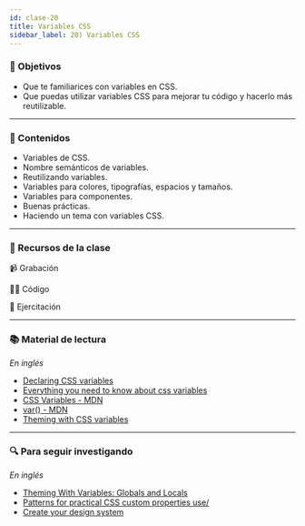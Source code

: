 ```yaml
---
id: clase-20
title: Variables CSS
sidebar_label: 20) Variables CSS
---
```


### 🏁 Objetivos

- Que te familiarices con variables en CSS.
- Que puedas utilizar variables CSS para mejorar tu código y hacerlo más reutilizable.

---

### 📝 Contenidos

- Variables de CSS.
- Nombre semánticos de variables.
- Reutilizando variables.
- Variables para colores, tipografías, espacios y tamaños.
- Variables para componentes.
- Buenas prácticas.
- Haciendo un tema con variables CSS.

---

### 🚀 Recursos de la clase

📹 Grabación

👩‍💻 Código

💪 Ejercitación

---

### 📚 Material de lectura

_En inglés_

- [Declaring CSS variables](https://www.samanthaming.com/tidbits/4-declaring-css-variables/)
- [Everything you need to know about css variables](https://www.freecodecamp.org/news/everything-you-need-to-know-about-css-variables-c74d922ea855/)
- [CSS Variables - MDN](https://developer.mozilla.org/en-US/docs/Web/CSS/Using_CSS_custom_properties)
- [var() - MDN](https://developer.mozilla.org/en-US/docs/Web/CSS/var)
- [Theming with CSS variables](https://dev.to/wendell_adriel/theming-with-css-variables-1o56)

---

### 🔍 Para seguir investigando

_En inglés_

- [Theming With Variables: Globals and Locals](https://css-tricks.com/theming-with-variables-globals-and-locals/)
- [Patterns for practical CSS custom properties use/](https://css-tricks.com/patterns-for-practical-css-custom-properties-use/)
- [Create your design system](https://medium.com/codyhouse/create-your-design-system-part-1-typography-7c630d9092bd)
